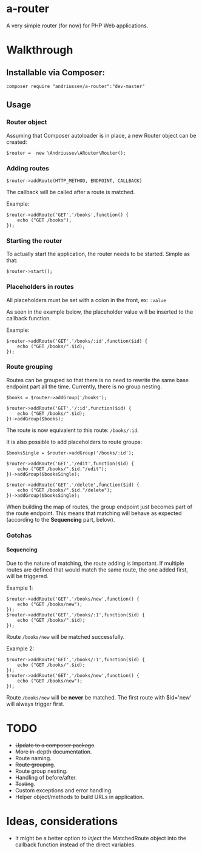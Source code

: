 # a-router

A very simple router (for now) for PHP Web applications.



# Walkthrough

## Installable via Composer:

````composer require "andriussev/a-router":"dev-master" ````

## Usage

### Router object
Assuming that Composer autoloader is in place, a new Router object can be created:

```` $router =  new \Andriussev\ARouter\Router(); ````


### Adding routes

```` $router->addRoute(HTTP_METHOD, ENDPOINT, CALLBACK) ````

The callback will be called after a route is matched.

Example:
```` 
$router->addRoute('GET','/books',function() {
    echo ("GET /books");
}); 
````

### Starting the router

To actually start the application, the router needs to be started.
Simple as that:

```` $router->start(); ````

### Placeholders in routes

All placeholders must be set with a colon in the front, ex: ````:value````

As seen in the example below, the placeholder value will be inserted to the callback function.

Example:
```` 
$router->addRoute('GET','/books/:id',function($id) {
    echo ("GET /books/".$id);
}); 
````

### Route grouping

Routes can be grouped so that there is no need to rewrite the same base endpoint part all the time.
Currently, there is no group nesting.

```` 
$books = $router->addGroup('/books');

$router->addRoute('GET','/:id',function($id) {
    echo ("GET /books/".$id);
})->addGroup($books); 
````

The route is now equivalent to this route:  ````/books/:id````.

It is also possible to add placeholders to route groups:

```` 
$booksSingle = $router->addGroup('/books/:id');

$router->addRoute('GET','/edit',function($id) {
    echo ("GET /books/".$id."/edit");
})->addGroup($booksSingle); 

$router->addRoute('GET','/delete',function($id) {
    echo ("GET /books/".$id."/delete");
})->addGroup($booksSingle); 
````

When building the map of routes, the group endpoint just becomes part of the route endpoint.
This means that matching will behave as expected (according to the **Sequencing** part, below).



### Gotchas

#### Sequencing
Due to the nature of matching, the route adding is important.
If multiple routes are defined that would match the same route, the one added first, will be triggered.

Example 1:
```` 
$router->addRoute('GET','/books/new',function() {
    echo ("GET /books/new");
}); 
$router->addRoute('GET','/books/:1',function($id) {
    echo ("GET /books/".$id);
}); 
````

Route ````/books/new```` will be matched successfully.

Example 2:
```` 
$router->addRoute('GET','/books/:1',function($id) {
    echo ("GET /books/".$id);
}); 
$router->addRoute('GET','/books/new',function() {
    echo ("GET /books/new");
}); 
````

Route ````/books/new```` will be **never** be matched.
The first route with $id='new' will always trigger first.




# TODO  

* ~~Update to a composer package~~.
* ~~More in-depth documentation~~.
* Route naming.
* ~~Route grouping~~.
* Route group nesting.
* Handling of before/after.
* ~~Testing~~.
* Custom exceptions and error handling.
* Helper object/methods to build URLs in application.


# Ideas, considerations

* It might be a better option to _inject_ the MatchedRoute object into the callback function instead of the direct variables.